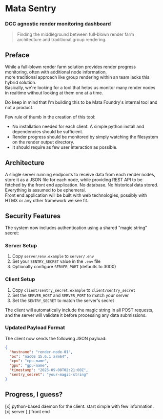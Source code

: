 # Mata Sentry
### DCC agnostic render monitoring dashboard
> Finding the middleground between full-blown render farm architecture and traditional group rendering.

## Preface
While a full-blown render farm solution provides render progress monitoring, often with additional node information,  
more traditional approach like group rendering within an team lacks this hybrid solution.  
Basically, we're looking for a tool that helps us monitor many render nodes in realtime without looking at them one at a time.  

Do keep in mind that I'm building this to be Mata Foundry's internal tool and not a product.

Few rule of thumb in the creation of this tool:  
- No installation needed for each client. A simple python install and dependencies should be sufficient.
- Render progress should be monitored by simply watching the filesystem on the render output directory.
- It should require as few user interaction as possible.

## Architecture
A single server running endpoints to receive data from each render nodes, store it as a JSON file for each node, while providing REST API to be fetched by the front end application. No database. No historical data stored. Everything is assumed to be ephemeral.  
Front end application will be built with web technologies, possibly with HTMX or any other framework we see fit.  

## Security Features
The system now includes authentication using a shared "magic string" secret:

### Server Setup
1. Copy `server/env.example` to `server/.env`
2. Set your `SENTRY_SECRET` value in the `.env` file
3. Optionally configure `SERVER_PORT` (defaults to 3000)

### Client Setup
1. Copy `client/sentry_secret.example` to `client/sentry_secret`
2. Set the `SERVER_HOST` and `SERVER_PORT` to match your server
3. Set the `SENTRY_SECRET` to match the server's secret

The client will automatically include the magic string in all POST requests, and the server will validate it before processing any data submissions.

### Updated Payload Format
The client now sends the following JSON payload:
```json
{
  "hostname": "render-node-01",
  "os": "macOS 15.6.1 arm64",
  "cpu": "cpu-name",
  "gpu": "gpu-name",
  "timestamp": "2025-09-08T02:21:00Z",
  "sentry_secret": "your-magic-string"
}
```

## Progress, I guess?
[x] python-based daemon for the client. start simple with few information.
[x] server
[ ] front end

